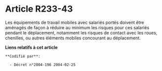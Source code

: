 # Article R233-43

Les équipements de travail mobiles avec salariés portés doivent être aménagés de façon à réduire au minimum les risques pour
ces salariés pendant le déplacement, notamment les risques de contact avec les roues, chenilles, ou autres éléments mobiles
concourant au déplacement.

**Liens relatifs à cet article**

	**Codifié par**:

	  - Décret n°2004-196 2004-02-25
